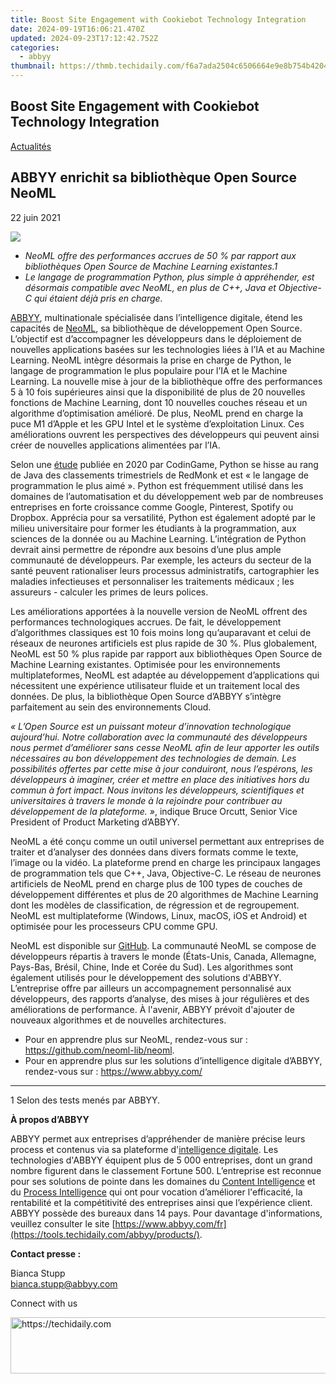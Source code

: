 ```yaml
---
title: Boost Site Engagement with Cookiebot Technology Integration
date: 2024-09-19T16:06:21.470Z
updated: 2024-09-23T17:12:42.752Z
categories:
  - abbyy
thumbnail: https://thmb.techidaily.com/f6a7ada2504c6506664e9e8b754b42045262a6658f56d976380c29d41a986404.jpg
---
```


## Boost Site Engagement with Cookiebot Technology Integration

[Actualités](https://tools.techidaily.com/abbyy/products/)

## ABBYY enrichit sa bibliothèque Open Source NeoML

22 juin 2021

![](https://content.abbyy.com/-/media/project/abbyy/abbyy/branchtemplates/shutterstock_1272462163_1296-x-729.jpg?h=729&iar=0&w=1296)

* _NeoML offre des performances accrues de 50 % par rapport aux bibliothèques Open Source de Machine Learning existantes.1_
* _Le langage de programmation Python, plus simple à appréhender, est désormais compatible avec NeoML, en plus de C++, Java et Objective-C qui étaient déjà pris en charge._

[ABBYY](https://tools.techidaily.com/abbyy/products/), multinationale spécialisée dans l’intelligence digitale, étend les capacités de [NeoML](https://tools.techidaily.com/abbyy/products/), sa bibliothèque de développement Open Source. L’objectif est d’accompagner les développeurs dans le déploiement de nouvelles applications basées sur les technologies liées à l’IA et au Machine Learning. NeoML intègre désormais la prise en charge de Python, le langage de programmation le plus populaire pour l’IA et le Machine Learning. La nouvelle mise à jour de la bibliothèque offre des performances 5 à 10 fois supérieures ainsi que la disponibilité de plus de 20 nouvelles fonctions de Machine Learning, dont 10 nouvelles couches réseau et un algorithme d’optimisation amélioré. De plus, NeoML prend en charge la puce M1 d’Apple et les GPU Intel et le système d’exploitation Linux. Ces améliorations ouvrent les perspectives des développeurs qui peuvent ainsi créer de nouvelles applications alimentées par l’IA.

Selon une [étude](https://www.codingame.com/work/codingame-developer-survey-2020/) publiée en 2020 par CodinGame, Python se hisse au rang de Java des classements trimestriels de RedMonk et est « le langage de programmation le plus aimé ». Python est fréquemment utilisé dans les domaines de l’automatisation et du développement web par de nombreuses entreprises en forte croissance comme Google, Pinterest, Spotify ou Dropbox. Apprécia pour sa versatilité, Python est également adopté par le milieu universitaire pour former les étudiants à la programmation, aux sciences de la donnée ou au Machine Learning. L’intégration de Python devrait ainsi permettre de répondre aux besoins d’une plus ample communauté de développeurs. Par exemple, les acteurs du secteur de la santé peuvent rationaliser leurs processus administratifs, cartographier les maladies infectieuses et personnaliser les traitements médicaux ; les assureurs - calculer les primes de leurs polices.

Les améliorations apportées à la nouvelle version de NeoML offrent des performances technologiques accrues. De fait, le développement d’algorithmes classiques est 10 fois moins long qu’auparavant et celui de réseaux de neurones artificiels est plus rapide de 30 %. Plus globalement, NeoML est 50 % plus rapide par rapport aux bibliothèques Open Source de Machine Learning existantes. Optimisée pour les environnements multiplateformes, NeoML est adaptée au développement d’applications qui nécessitent une expérience utilisateur fluide et un traitement local des données. De plus, la bibliothèque Open Source d’ABBYY s’intègre parfaitement au sein des environnements Cloud.

_« L’Open Source est un puissant moteur d’innovation technologique aujourd’hui. Notre collaboration avec la communauté des développeurs nous permet d’améliorer sans cesse NeoML afin de leur apporter les outils nécessaires au bon développement des technologies de demain. Les possibilités offertes par cette mise à jour conduiront, nous l’espérons, les développeurs à imaginer, créer et mettre en place des initiatives hors du commun à fort impact. Nous invitons les développeurs, scientifiques et universitaires à travers le monde à la rejoindre pour contribuer au développement de la plateforme. »_, indique Bruce Orcutt, Senior Vice President of Product Marketing d’ABBYY.

NeoML a été conçu comme un outil universel permettant aux entreprises de traiter et d’analyser des données dans divers formats comme le texte, l’image ou la vidéo. La plateforme prend en charge les principaux langages de programmation tels que C++, Java, Objective-C. Le réseau de neurones artificiels de NeoML prend en charge plus de 100 types de couches de développement différentes et plus de 20 algorithmes de Machine Learning dont les modèles de classification, de régression et de regroupement. NeoML est multiplateforme (Windows, Linux, macOS, iOS et Android) et optimisée pour les processeurs CPU comme GPU.

NeoML est disponible sur [GitHub](https://github.com/neoml-lib/neoml). La communauté NeoML se compose de développeurs répartis à travers le monde (États-Unis, Canada, Allemagne, Pays-Bas, Brésil, Chine, Inde et Corée du Sud). Les algorithmes sont également utilisés pour le développement des solutions d'ABBYY. L’entreprise offre par ailleurs un accompagnement personnalisé aux développeurs, des rapports d’analyse, des mises à jour régulières et des améliorations de performance. À l'avenir, ABBYY prévoit d'ajouter de nouveaux algorithmes et de nouvelles architectures.

* Pour en apprendre plus sur NeoML, rendez-vous sur : <https://github.com/neoml-lib/neoml>.
* Pour en apprendre plus sur les solutions d’intelligence digitale d’ABBYY, rendez-vous sur : <https://www.abbyy.com/>

---

1 Selon des tests menés par ABBYY.

**À propos d’ABBYY**

ABBYY permet aux entreprises d’appréhender de manière précise leurs process et contenus via sa plateforme d'[intelligence digitale](https://tools.techidaily.com/abbyy/products/). Les technologies d'ABBYY équipent plus de 5 000 entreprises, dont un grand nombre figurent dans le classement Fortune 500\. L’entreprise est reconnue pour ses solutions de pointe dans les domaines du [Content Intelligence](https://tools.techidaily.com/abbyy/products/) et du [Process Intelligence](https://tools.techidaily.com/abbyy/products/) qui ont pour vocation d’améliorer l'efficacité, la rentabilité et la compétitivité des entreprises ainsi que l’expérience client. ABBYY possède des bureaux dans 14 pays. Pour davantage d'informations, veuillez consulter le site [https://www.abbyy.com/fr](https://tools.techidaily.com/abbyy/products/).

**Contact presse :**

Bianca Stupp  
[bianca.stupp@abbyy.com](https://tools.techidaily.com/abbyy/products/)  
  
Connect with us

<ins class="adsbygoogle"
     style="display:block"
     data-ad-format="autorelaxed"
     data-ad-client="ca-pub-7571918770474297"
     data-ad-slot="1223367746"></ins>

<ins class="adsbygoogle"
     style="display:block"
     data-ad-client="ca-pub-7571918770474297"
     data-ad-slot="8358498916"
     data-ad-format="auto"
     data-full-width-responsive="true"></ins>



<!-- affiliate ads begin -->
<a href="https://ephamedtechinc.pxf.io/c/5597632/2137216/26400" target="_top" id="2137216">
  <img src="//a.impactradius-go.com/display-ad/26400-2137216" border="0" alt="https://techidaily.com" width="728" height="90"/>
</a>
<img height="0" width="0" src="https://ephamedtechinc.pxf.io/i/5597632/2137216/26400" style="position:absolute;visibility:hidden;" border="0" />
<!-- affiliate ads end -->

